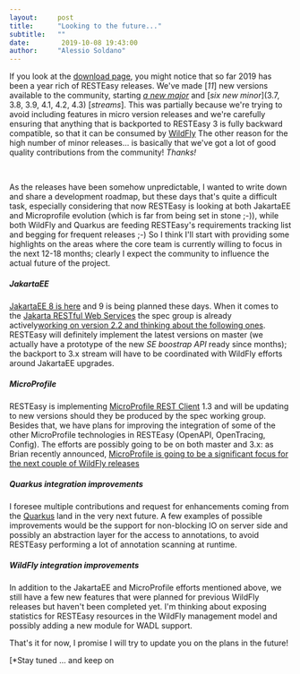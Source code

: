```yaml
---
layout:     post
title:      "Looking to the future..."
subtitle:   ""
date:        2019-10-08 19:43:00 
author:     "Alessio Soldano"
---
```

If you look at the [download
page](https://resteasy.github.io/downloads.html),
you might notice that so far 2019 has been a year rich of RESTEasy
releases. We\'ve made [*11*] new
versions available to the community, starting [*a new
major*](4.0) and [*six new
minor*](3.7, 3.8, 3.9, 4.1, 4.2,
4.3) [*streams*]. This was
partially because we\'re trying to avoid including features in micro
version releases and we\'re carefully ensuring that anything that is
backported to RESTEasy 3 is fully backward compatible, so that it can be
consumed by [WildFly](https://wildfly.org/)
The other reason for the high number of minor releases\... is basically
that we\'ve got a lot of good quality contributions from the community!
*Thanks!*

 

As the releases have been somehow unpredictable, I wanted to write down
and share a development roadmap, but these days that\'s quite a
difficult task, especially considering that now RESTEasy is looking at
both JakartaEE and Microprofile evolution (which is far from being set
in stone ;-)), while both WildFly and Quarkus are feeding RESTEasy\'s
requirements tracking list and begging for frequent releases ;-) So I
think I\'ll start with providing some highlights on the areas where the
core team is currently willing to focus in the next 12-18 months;
clearly I expect the community to influence the actual future of the
project. 

##### JakartaEE

[JakartaEE 8 is
here](https://jakarta.ee/release/) and 9 is
being planned these days. When it comes to the [Jakarta RESTful Web
Services](https://projects.eclipse.org/projects/ee4j.jaxrs)
the spec group is already actively[working on version 2.2 and thinking
about the following
ones](https://github.com/eclipse-ee4j/jaxrs-api/wiki/Roadmap).
RESTEasy will definitely implement the latest versions on master (we
actually have a prototype of the new *SE boostrap API* ready since
months); the backport to 3.x stream will have to be coordinated with
WildFly efforts around JakartaEE upgrades. 

##### MicroProfile

RESTEasy is implementing [MicroProfile REST
Client](https://microprofile.io/project/eclipse/microprofile-rest-client)
1.3 and will be updating to new versions should they be produced by the
spec working group. Besides that, we have plans for improving the
integration of some of the other MicroProfile technologies in RESTEasy
(OpenAPI, OpenTracing, Config). The efforts are possibly going to be on
both master and 3.x: as Brian recently announced, [MicroProfile is going
to be a significant focus for the next couple of WildFly
releases](https://wildfly.org/news/2019/10/03/WildFly18-Final-Released/)

##### Quarkus integration improvements

I foresee multiple contributions and request for enhancements coming
from the [Quarkus](https://quarkus.io/) land
in the very next future. A few examples of possible improvements would
be the support for non-blocking IO on server side and possibly an
abstraction layer for the access to annotations, to avoid RESTEasy
performing a lot of annotation scanning at runtime.

##### WildFly integration improvements

In addition to the JakartaEE and MicroProfile efforts mentioned above,
we still have a few new features that were planned for previous WildFly
releases but haven\'t been completed yet. I\'m thinking about exposing
statistics for RESTEasy resources in the WildFly management model and
possibly adding a new module for WADL support.

That\'s it for now, I promise I will try to update you on the plans in
the future!

[*Stay tuned \... and keep on
